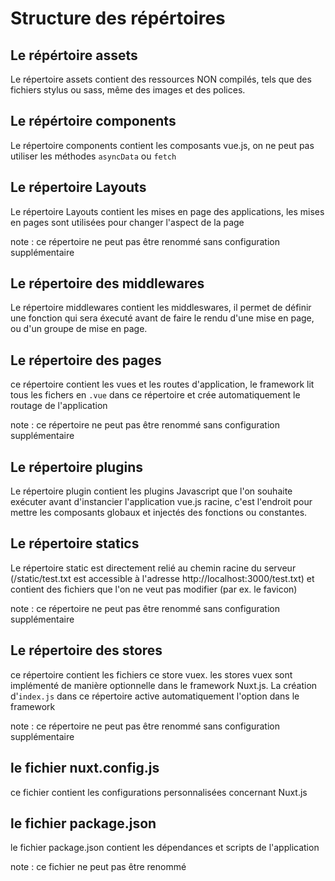 # Structure des répértoires 

## Le répértoire assets

Le répertoire assets contient des ressources NON compilés, tels que des fichiers stylus ou sass, même des images et des polices.

## Le répértoire components 

Le répertoire components contient les composants vue.js, on ne peut pas utiliser les méthodes `asyncData` ou `fetch`

## Le répertoire Layouts 

Le répertoire Layouts contient les mises en page des applications, les mises en pages sont utilisées pour changer l'aspect de la page 

note : ce répertoire ne peut pas être renommé sans configuration supplémentaire

## Le répertoire des middlewares

Le répertoire middlewares contient les middleswares, il permet de définir une fonction qui sera éxecuté avant de faire le rendu d'une mise en page, ou d'un groupe de mise en page.

## Le répertoire des pages

ce répertoire contient les vues et les routes d'application, le framework lit tous les fichers en `.vue` dans ce répertoire et crée automatiquement le routage de l'application

note : ce répertoire ne peut pas être renommé sans configuration supplémentaire

## Le répertoire plugins

Le répertoire plugin contient les plugins Javascript que l'on souhaite exécuter avant d'instancier l'application vue.js racine, c'est l'endroit pour mettre les composants globaux et injectés des fonctions ou constantes.

## Le répertoire statics

Le répertoire static est directement relié au chemin racine du serveur (/static/test.txt est accessible à l'adresse http://localhost:3000/test.txt) et contient des fichiers que l'on ne veut pas modifier (par ex. le favicon)

note : ce répertoire ne peut pas être renommé sans configuration supplémentaire

## Le répertoire des stores

ce répertoire contient les fichiers ce store vuex. les stores vuex sont implémenté de manière optionnelle dans le framework Nuxt.js. La création d'`index.js` dans ce répertoire active automatiquement l'option dans le framework

note : ce répertoire ne peut pas être renommé sans configuration supplémentaire

## le fichier nuxt.config.js 

ce fichier contient les configurations personnalisées concernant Nuxt.js

## le fichier package.json

le fichier package.json contient les dépendances et scripts de l'application

note : ce fichier ne peut pas être renommé 